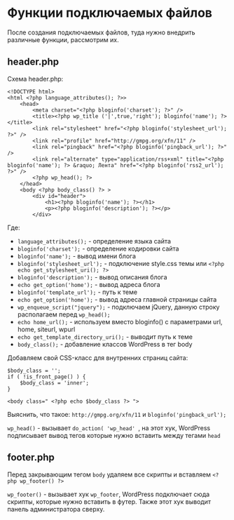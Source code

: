 # Функции подключаемых файлов
После создания подключаемых файлов, туда нужно внедрить различные функции, рассмотрим их.

## header.php
Схема header.php:

    <!DOCTYPE html>
    <html <?php language_attributes(); ?>>
        <head>
            <meta charset="<?php bloginfo('charset'); ?>" />
            <title><?php wp_title ('|',true,'right'); bloginfo('name'); ?></title>
            <link rel="stylesheet" href="<?php bloginfo('stylesheet_url'); ?>" />
            <link rel="profile" href="http://gmpg.org/xfn/11" />
            <link rel="pingback" href="<?php bloginfo('pingback_url'); ?>" />
            <link rel="alternate" type="application/rss+xml" title="<?php bloginfo('name'); ?> &raquo; Лента" href="<?php bloginfo('rss2_url'); ?>" />
            <?php wp_head(); ?> 
        </head>
        <body <?php body_class() ?> >
            <div id="header">
                <h1><?php bloginfo('name'); ?></h1>
                <p><?php bloginfo('description'); ?></p>
            </div>

Где:

- `language_attributes();` - определение языка сайта
- `bloginfo('charset');` - определение кодировки сайта
- `bloginfo('name');` - вывод имени блога
- `bloginfo('stylesheet_url');` - подключение style.css темы или `<?php echo get_stylesheet_uri(); ?>`
- `bloginfo('description');` - вывод описания блога
- `echo get_option('home');` - вывод адреса блога
- `bloginfo('template_url');` - путь к теме
- `echo get_option('home');` - вывод адреса главной страницы сайта
- `wp_enqueue_script("jquery");` - подключаем jQuery, данную строку располагаем перед `wp_head();`
- `echo home_url();` - используем вместо bloginfo() с параметрами url, home, siteurl, wpurl
- `echo get_template_directory_uri();` - выводит путь к теме
- `body_class();` - добавление классов WordPress в тег body

Добавляем свой CSS-класс для внутренних страниц сайта:

    $body_class = '';
    if ( !is_front_page() ) {
        $body_class = 'inner';
    }

    <body class=" <?php echo $body_class ?> ">

Выяснить, что такое: `http://gmpg.org/xfn/11` и `bloginfo('pingback_url');`

`wp_head()` - вызывает `do_action( 'wp_head' `, на этот хук, WordPress подписывает вывод тегов которые нужно вставить между тегами `head`

## footer.php
Перед закрывающим тегом `body` удаляем все скрипты и вставляем `<?php wp_footer() ?>`

`wp_footer()` - вызывает хук `wp_footer`, WordPress подключает сюда скрипты, которые нужно вставить в футер. Также этот хук выводит панель администратора сверху.
